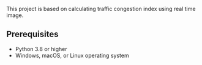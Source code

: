 This project is based on calculating traffic congestion index using real time image. 

## Prerequisites
- Python 3.8 or higher
- Windows, macOS, or Linux operating system


